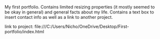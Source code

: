 My first portfolio. Contains limited resizing properties (it mostly seemed to be okay in general) and general facts about my life. 
Contains a text box to insert contact info as well as a link to another project.

link to project: file:///C:/Users/Nicho/OneDrive/Desktop/First-portfolio/index.html

